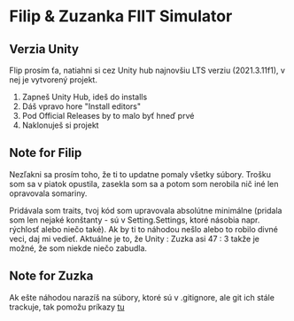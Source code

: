 ﻿# Filip & Zuzanka FIIT Simulator

## Verzia Unity

Flip prosím ťa, natiahni si cez Unity hub najnovšiu LTS verziu (2021.3.11f1), v nej je vytvorený projekt.

1. Zapneš Unity Hub, ideš do installs
2. Dáš vpravo hore "Install editors" 
3. Pod Official Releases by to malo byť hneď prvé
4. Naklonuješ si projekt

## Note for Filip

Nezľakni sa prosím toho, že ti to updatne pomaly všetky súbory. Trošku som sa v piatok opustila, zasekla som sa a potom som nerobila nič iné len opravovala somariny.

Pridávala som traits, tvoj kód som upravovala absolútne minimálne (pridala som len nejaké konštanty - sú v Setting.Settings, ktoré násobia napr. rýchlosť alebo niečo také). Ak by ti to náhodou nešlo alebo to robilo divné veci, daj mi vedieť. Aktuálne je to, že Unity : Zuzka asi 47 : 3 takže je možné, že som niekde niečo zabudla.

## Note for Zuzka
Ak ešte náhodou narazíš na súbory, ktoré sú v .gitignore, ale git ich stále trackuje, tak pomožu príkazy [tu](https://stackoverflow.com/questions/1274057/how-do-i-make-git-forget-about-a-file-that-was-tracked-but-is-now-in-gitignore)